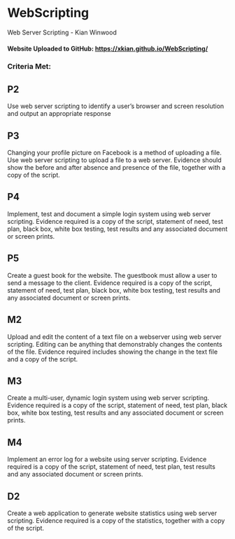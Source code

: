 # WebScripting
Web Server Scripting - Kian Winwood

#### Website Uploaded to GitHub: https://xkian.github.io/WebScripting/

### Criteria Met:

## P2
Use web server scripting to identify a user’s browser and screen resolution and output an appropriate response

## P3
Changing your profile picture on Facebook is a method of uploading a file. Use web server scripting to upload a file to a web server. Evidence should show the before and after absence and presence of the file, together with a copy of the script.

## P4
Implement, test and document a simple login system using web server scripting. Evidence required is a copy of the script, statement of need, test plan, black box, white box testing, test results and any associated document or screen prints. 

## P5
Create a guest book for the website. The guestbook must allow a user to send a message to the client. Evidence required is a copy of the script, statement of need, test plan, black box, white box testing, test results and any associated document or screen prints.

## M2
Upload and edit the content of a text file on a webserver using web server scripting.  Editing can be anything that demonstrably changes the contents of the file. Evidence required includes showing the change in the text file and a copy of the script.

## M3
Create a multi-user, dynamic login system using web server scripting. Evidence required is a copy of the script, statement of need, test plan, black box, white box testing, test results and any associated document or screen prints.

## M4
Implement an error log for a website using server scripting. Evidence required is a copy of the script, statement of need, test plan, test results and any associated document or screen prints. 

## D2
Create a web application to generate website statistics using web server scripting. Evidence required is a copy of the statistics, together with a copy of the script.
